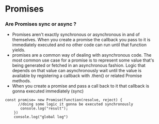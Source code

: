 # Promises

### Are Promises sync or async ? 
- Promises aren't exactly synchronous or asynchronous in and of themselves. When you create a promise the callback you pass to it is immediately executed and no other code can run until that function yields. 
- promises are a common way of dealing with asynchronous code. The most common use case for a promise is to represent some value that's being generated or fetched in an asynchronous fashion. Logic that depends on that value can asynchronously wait until the value is available by registering a callback with .then() or related Promise methods.
- When you create a promise and pass a call back to it that callback is gonna executed immediately (sync)
```
const promise= new Promise(function(resolve, reject) {
      //doing some logic it gonna be executed synchronously
       console.log("result");
    })
    console.log("global log")
```
